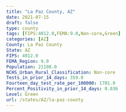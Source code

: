 ```yaml
---
title: "La Paz County, AZ"
date: 2021-07-15
draft: false
type: county
tags: [FIPS:4012.0,FEMA:9.0,Non-core,Green]
categories: [AZ]
County: La Paz County
State: AZ
FIPS: 4012.0
FEMA_Region: 9.0
Population: 21108.0
NCHS_Urban_Rural_Classification: Non-core
Tests_in_prior_14_days: 359.0
Fourteen_day_test_rate_per_100000: 1701.0
Percent_Positivity_in_prior_14_days: 0.036
Level: Green
url: /states/AZ/la-paz-county
---
```



